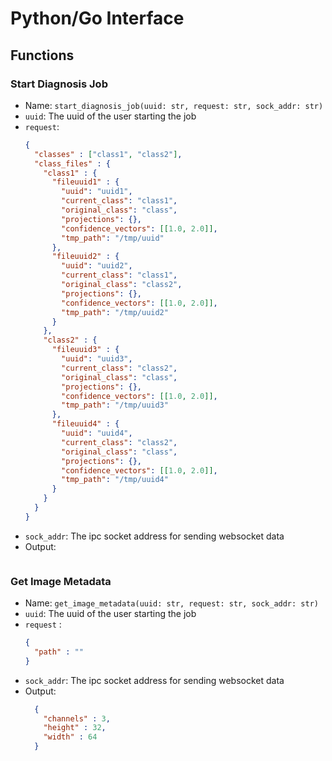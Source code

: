 # Python/Go Interface

## Functions

### Start Diagnosis Job
- Name: `start_diagnosis_job(uuid: str, request: str, sock_addr: str)`
- `uuid`: The uuid of the user starting the job
- `request`:
  ```json
  {
    "classes" : ["class1", "class2"],
    "class_files" : {
      "class1" : {
        "fileuuid1" : {
          "uuid": "uuid1",
          "current_class": "class1",
          "original_class": "class",
          "projections": {},
          "confidence_vectors": [[1.0, 2.0]],
          "tmp_path": "/tmp/uuid"
        },
        "fileuuid2" : {
          "uuid": "uuid2",
          "current_class": "class1",
          "original_class": "class2",
          "projections": {},
          "confidence_vectors": [[1.0, 2.0]],
          "tmp_path": "/tmp/uuid2"
        }
      },
      "class2" : {
        "fileuuid3" : {
          "uuid": "uuid3",
          "current_class": "class2",
          "original_class": "class",
          "projections": {},
          "confidence_vectors": [[1.0, 2.0]],
          "tmp_path": "/tmp/uuid3"
        },
        "fileuuid4" : {
          "uuid": "uuid4",
          "current_class": "class2",
          "original_class": "class",
          "projections": {},
          "confidence_vectors": [[1.0, 2.0]],
          "tmp_path": "/tmp/uuid4"
        }
      }
    }
  }
  ```
- `sock_addr`: The ipc socket address for sending websocket data
- Output:
  ```json

  ```

### Get Image Metadata
- Name: `get_image_metadata(uuid: str, request: str, sock_addr: str)`
- `uuid`: The uuid of the user starting the job
- `request` :
  ```json
  {
    "path" : ""
  }
  ```
- `sock_addr`: The ipc socket address for sending websocket data
- Output:
  ```json
    {
      "channels" : 3,
      "height" : 32,
      "width" : 64
    }
  ```
